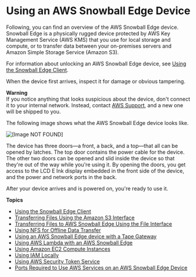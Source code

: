 # Using an AWS Snowball Edge Device<a name="using-device"></a>

Following, you can find an overview of the AWS Snowball Edge device\. Snowball Edge is a physically rugged device protected by AWS Key Management Service \(AWS KMS\) that you use for local storage and compute, or to transfer data between your on\-premises servers and Amazon Simple Storage Service \(Amazon S3\)\.

For information about unlocking an AWS Snowball Edge device, see [Using the Snowball Edge Client](using-client.md)\.

When the device first arrives, inspect it for damage or obvious tampering\.

**Warning**  
If you notice anything that looks suspicious about the device, don't connect it to your internal network\. Instead, contact [AWS Support](https://aws.amazon.com/premiumsupport/), and a new one will be shipped to you\.

The following image shows what the AWS Snowball Edge device looks like\.

![\[Image NOT FOUND\]](http://docs.aws.amazon.com/snowball/latest/developer-guide/images/Snowball-Edge-Image.png)

The device has three doors—a front, a back, and a top—that all can be opened by latches\. The top door contains the power cable for the device\. The other two doors can be opened and slid inside the device so that they're out of the way while you're using it\. By opening the doors, you get access to the LCD E Ink display embedded in the front side of the device, and the power and network ports in the back\.

After your device arrives and is powered on, you're ready to use it\.

**Topics**
+ [Using the Snowball Edge Client](using-client.md)
+ [Transferring Files Using the Amazon S3 Interface](using-adapter.md)
+ [Transferring Files to AWS Snowball Edge Using the File Interface](using-fileinterface.md)
+ [Using NFS for Offline Data Transfer](shared-using-nfs.md)
+ [Using an AWS Snowball Edge device with a Tape Gateway](using-snowball-tape-gateway.md)
+ [Using AWS Lambda with an AWS Snowball Edge](using-lambda.md)
+ [Using Amazon EC2 Compute Instances](using-ec2.md)
+ [Using IAM Locally](using-local-iam.md)
+ [Using AWS Security Token Service](using-sts.md)
+ [Ports Required to Use AWS Services on an AWS Snowball Edge Device](port-requirements.md)